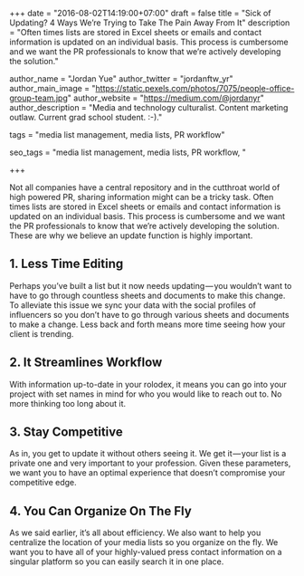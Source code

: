 +++
date = "2016-08-02T14:19:00+07:00"
draft = false
title = "Sick of Updating? 4 Ways We’re Trying to Take The Pain Away From It"
description = "Often times lists are stored in Excel sheets or emails and contact information is updated on an individual basis. This process is cumbersome and we want the PR professionals to know that we’re actively developing the solution."

author_name = "Jordan Yue"
author_twitter = "jordanftw_yr"
author_main_image = "https://static.pexels.com/photos/7075/people-office-group-team.jpg"
author_website = "https://medium.com/@jordanyr"
author_description = "Media and technology culturalist. Content marketing outlaw. Current grad school student. :-)."

tags = "media list management, media lists, PR workflow"

seo_tags = "media list management, media lists, PR workflow, "

+++

Not all companies have a central repository and in the cutthroat world of high powered PR, sharing information might can be a tricky task. Often times lists are stored in Excel sheets or emails and contact information is updated on an individual basis. This process is cumbersome and we want the PR professionals to know that we’re actively developing the solution. These are why we believe an update function is highly important.

## 1. Less Time Editing

Perhaps you’ve built a list but it now needs updating — you wouldn’t want to have to go through countless sheets and documents to make this change. To alleviate this issue we sync your data with the social profiles of influencers so you don’t have to go through various sheets and documents to make a change. Less back and forth means more time seeing how your client is trending.

## 2. It Streamlines Workflow

With information up-to-date in your rolodex, it means you can go into your project with set names in mind for who you would like to reach out to. No more thinking too long about it.

## 3. Stay Competitive

As in, you get to update it without others seeing it. We get it — your list is a private one and very important to your profession. Given these parameters, we want you to have an optimal experience that doesn’t compromise your competitive edge.

## 4. You Can Organize On The Fly

As we said earlier, it’s all about efficiency. We also want to help you centralize the location of your media lists so you organize on the fly. We want you to have all of your highly-valued press contact information on a singular platform so you can easily search it in one place.
